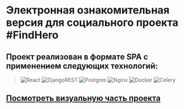 # Электронная ознакомительная версия для социального проекта #FindHero

## Проект реализован в формате SPA с применением следующих технологий:
> ![React](https://img.shields.io/badge/react-%2320232a.svg?style=for-the-badge&logo=react&logoColor=%2361DAFB)
> ![DjangoREST](https://img.shields.io/badge/DJANGO-REST-ff1709?style=for-the-badge&logo=django&logoColor=white&color=ff1709&labelColor=gray)
> ![Postgres](https://img.shields.io/badge/postgres-%23316192.svg?style=for-the-badge&logo=postgresql&logoColor=white)
> ![Nginx](https://img.shields.io/badge/nginx-%23009639.svg?style=for-the-badge&logo=nginx&logoColor=white)
> ![Docker](https://img.shields.io/badge/docker-%230db7ed.svg?style=for-the-badge&logo=docker&logoColor=white)
> ![Celery](https://a11ybadges.com/badge?logo=celery)

## [Посмотреть визуальную часть проекта](https://findhero.netlify.app/)
